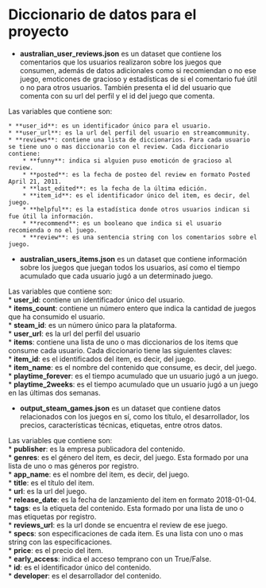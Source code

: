 # Diccionario de datos para el proyecto

* **australian_user_reviews.json** es un dataset que contiene los comentarios que los usuarios realizaron sobre los juegos que consumen, además de datos adicionales como si recomiendan o no ese juego, emoticones de gracioso y estadísticas de si el comentario fué útil o no para otros usuarios. También presenta el id del usuario que comenta con su url del perfil y el id del juego que comenta.

Las variables que contiene son:

    * **user_id**: es un identificador único para el usuario.  
    * **user_url**: es la url del perfil del usuario en streamcommunity.  
    * **reviews**: contiene una lista de diccionarios. Para cada usuario se tiene uno o mas diccionario con el review. Cada diccionario contiene:  
        * **funny**: indica si alguien puso emoticón de gracioso al review.  
        * **posted**: es la fecha de posteo del review en formato Posted April 21, 2011.  
        * **last_edited**: es la fecha de la última edición.  
        * **item_id**: es el identificador único del item, es decir, del juego.  
        * **helpful**: es la estadística donde otros usuarios indican si fue útil la información.  
        * **recommend**: es un booleano que indica si el usuario recomienda o no el juego.  
        * **review**: es una sentencia string con los comentarios sobre el juego.  

* **australian_users_items.json** es un dataset que contiene información sobre los juegos que juegan todos los usuarios, así como el tiempo acumulado que cada usuario jugó a un determinado juego.

Las variables que contiene son:  
    * **user_id**: contiene un identificador único del usuario.  
    * **items_count**: contiene un número entero que indica la cantidad de juegos que ha consumido el usuario.  
    * **steam_id**: es un número único para la plataforma.  
    * **user_url**: es la url del perfil del usuario  
    * **items**: contiene una lista de uno o mas diccionarios de los items que consume cada usuario.   Cada diccionario tiene las siguientes claves:  
    * **item_id**: es el identificados del item, es decir, del juego.  
    * **item_name**: es el nombre del contenido que consume, es decir, del juego.  
    * **playtime_forever**: es el tiempo acumulado que un usuario jugó a un juego.  
    * **playtime_2weeks**: es el tiempo acumulado que un usuario jugó a un juego en las últimas dos semanas.  

* **output_steam_games.json** es un dataset que contiene datos relacionados con los juegos en sí, como los título, el desarrollador, los precios, características técnicas, etiquetas, entre otros datos.

Las variables que contiene son:  
    * **publisher**: es la empresa publicadora del contenido.  
    * **genres**: es el género del item, es decir, del juego. Esta formado por una lista de uno o mas géneros por registro.  
    * **app_name**: es el nombre del item, es decir, del juego.  
    * **title**: es el título del item.  
    * **url**: es la url del juego.  
    * **release_date**: es la fecha de lanzamiento del item en formato 2018-01-04.  
    * **tags**: es la etiqueta del contenido. Esta formado por una lista de uno o mas etiquetas por registro.  
    * **reviews_url**: es la url donde se encuentra el review de ese juego.  
    * **specs**: son especificaciones de cada item. Es una lista con uno o mas string con las especificaciones.  
    * **price**: es el precio del item.  
    * **early_access**: indica el acceso temprano con un True/False.  
    * **id**: es el identificador único del contenido.  
    * **developer**: es el desarrollador del contenido.  